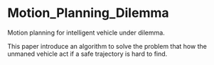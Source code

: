 # Motion_Planning_Dilemma
Motion planning for intelligent vehicle under dilemma.

This paper introduce an algorithm to solve the problem that how the unmaned vehicle act if a safe trajectory is hard to find.
